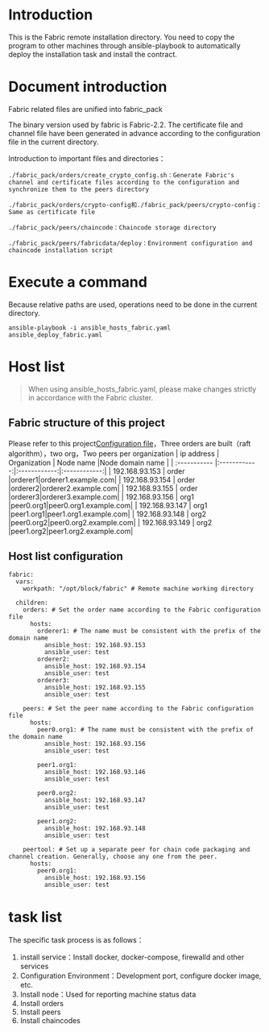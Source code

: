 # Introduction
This is the Fabric remote installation directory. You need to copy the program to other machines through ansible-playbook to automatically deploy the installation task and install the contract.

# Document introduction
Fabric related files are unified into fabric_pack

The binary version used by fabric is Fabric-2.2. The certificate file and channel file have been generated in advance according to the configuration file in the current directory.

Introduction to important files and directories：
```shell
./fabric_pack/orders/create_crypto_config.sh：Generate Fabric's channel and certificate files according to the configuration and synchronize them to the peers directory
```
```shell
./fabric_pack/orders/crypto-config和./fabric_pack/peers/crypto-config： Same as certificate file
```

```shell
./fabric_pack/peers/chaincode：Chaincode storage directory
```
```shell
./fabric_pack/peers/fabricdata/deploy：Environment configuration and chaincode installation script
```

# Execute a command
Because relative paths are used, operations need to be done in the current directory.
```shell
ansible-playbook -i ansible_hosts_fabric.yaml ansible_deploy_fabric.yaml
```
# Host list
> When using ansible_hosts_fabric.yaml, please make changes strictly in accordance with the Fabric cluster.

## Fabric structure of this project
Please refer to this project[Configuration file](./fabric_pack/orders/crypto-config.yaml)，Three orders are built（raft algorithm），two org，Two peers per organization
| ip address       |     Organization  | Node name  |Node domain name  |
| :----------- |:------------:|:------------:|:------------:|
|   192.168.93.153    |   order  |orderer1|orderer1.example.com|
|   192.168.93.154    |   order  |orderer2|orderer2.example.com|
|   192.168.93.155    |   order  |orderer3|orderer3.example.com|
|   192.168.93.156    |   org1  |peer0.org1|peer0.org1.example.com|
|   192.168.93.147    |   org1  |peer1.org1|peer1.org1.example.com|
|   192.168.93.148    |   org2  |peer0.org2|peer0.org2.example.com|
|   192.168.93.149    |   org2  |peer1.org2|peer1.org2.example.com|

## Host list configuration
```shell
fabric:
  vars:
    workpath: "/opt/block/fabric" # Remote machine working directory
  
  children:
    orders: # Set the order name according to the Fabric configuration file
      hosts:
        orderer1: # The name must be consistent with the prefix of the domain name
          ansible_host: 192.168.93.153
          ansible_user: test
        orderer2:
          ansible_host: 192.168.93.154
          ansible_user: test
        orderer3:
          ansible_host: 192.168.93.155
          ansible_user: test

    peers: # Set the peer name according to the Fabric configuration file
      hosts:
        peer0.org1: # The name must be consistent with the prefix of the domain name
          ansible_host: 192.168.93.156
          ansible_user: test

        peer1.org1:
          ansible_host: 192.168.93.146
          ansible_user: test

        peer0.org2:
          ansible_host: 192.168.93.147
          ansible_user: test

        peer1.org2:
          ansible_host: 192.168.93.148
          ansible_user: test

    peertool: # Set up a separate peer for chain code packaging and channel creation. Generally, choose any one from the peer.
      hosts:
        peer0.org1:
          ansible_host: 192.168.93.156
          ansible_user: test

```

# task list
The specific task process is as follows：
1. install service：Install docker, docker-compose, firewalld and other services
2. Configuration Environment：Development port, configure docker image, etc.
3. Install node：Used for reporting machine status data
4. Install orders
5. Install peers
6. Install chaincodes
